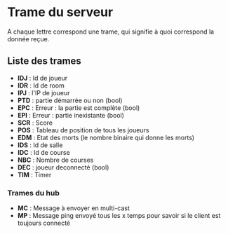 # Trame du serveur
A chaque lettre correspond une trame, qui signifie à quoi correspond la donnée reçue.
## Liste des trames
- **IDJ** : Id de joueur
- **IDR** : Id de room
- **IPJ** : l'IP de joueur
- **PTD** : partie démarrée ou non (bool)
- **EPC** : Erreur : la partie est complète (bool)
- **EPI** : Erreur : partie inexistante (bool)
- **SCR** : Score
- **POS** : Tableau de position de tous les joueurs
- **EDM** : Etat des morts (le nombre binaire qui donne les morts)
- **IDS** : Id de salle
- **IDC** : Id de course
- **NBC** : Nombre de courses
- **DEC** : joueur deconnecté (bool)
- **TIM** : Timer

### Trames du hub
- **MC** : Message à envoyer en multi-cast
- **MP** : Message ping envoyé tous les x temps pour savoir si le client est toujours connecté